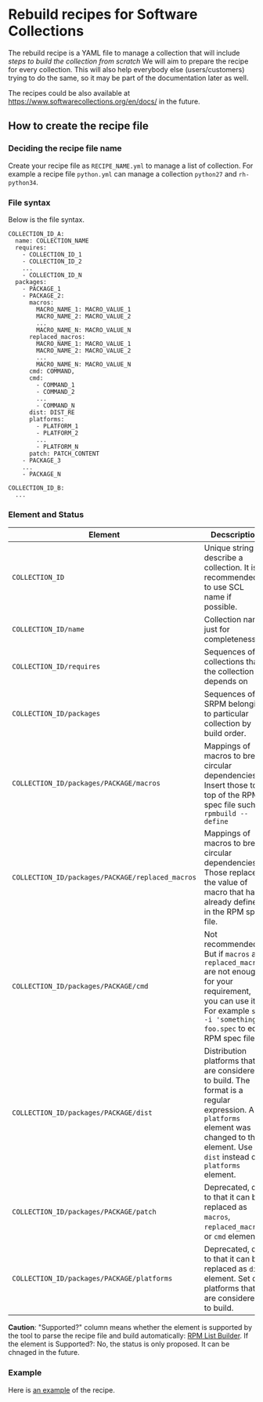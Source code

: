 # Rebuild recipes for Software Collections

The rebuild recipe is a YAML file to manage a collection that will include *steps to build the collection from scratch*
We will aim to prepare the recipe for every collection.
This will also help everybody else (users/customers) trying to do the same, so it may be part of the documentation later as well.

The recipes could be also available at https://www.softwarecollections.org/en/docs/ in the future.

## How to create the recipe file

### Deciding the recipe file name

Create your recipe file as `RECIPE_NAME.yml` to manage a list of collection.
For example a recipe file `python.yml` can manage a collection `python27` and `rh-python34`.

### File syntax

Below is the file syntax.

```
COLLECTION_ID_A:
  name: COLLECTION_NAME
  requires:
    - COLLECTION_ID_1
    - COLLECTION_ID_2
    ...
    - COLLECTION_ID_N
  packages:
    - PACKAGE_1
    - PACKAGE_2:
      macros:
        MACRO_NAME_1: MACRO_VALUE_1
        MACRO_NAME_2: MACRO_VALUE_2
        ...
        MACRO_NAME_N: MACRO_VALUE_N
      replaced_macros:
        MACRO_NAME_1: MACRO_VALUE_1
        MACRO_NAME_2: MACRO_VALUE_2
        ...
        MACRO_NAME_N: MACRO_VALUE_N
      cmd: COMMAND,
      cmd:
        - COMMAND_1
        - COMMAND_2
        ...
        - COMMAND_N
      dist: DIST_RE
      platforms:
        - PLATFORM_1
        - PLATFORM_2
        ...
        - PLATFORM_N
      patch: PATCH_CONTENT
    - PACKAGE_3
    ...
    - PACKAGE_N

COLLECTION_ID_B:
  ...
```

### Element and Status

| Element | Decscription | Kind | Required? | Supported? |
| ------- | ------------ | ---- | --------- | ---------- |
| `COLLECTION_ID` | Unique string to describe a collection. It is recommended to use SCL name if possible. | Scalar | Yes | Yes |
| `COLLECTION_ID/name`          | Collection name. just for completeness | Scalar | No | Yes |
| `COLLECTION_ID/requires` | Sequences of collections that the collection depends on | Sequences | No | No |
| `COLLECTION_ID/packages` | Sequences of SRPM belonging to particular collection by build order. | Sequences of Union (Scalar or Mappings) | Yes | Yes |
| `COLLECTION_ID/packages/PACKAGE/macros` | Mappings of macros to break circular dependencies. Insert those to top of the RPM spec file such as `rpmbuild --define` | Mappings | No | Yes |
| `COLLECTION_ID/packages/PACKAGE/replaced_macros` | Mappings of macros to break circular dependencies. Those replaces the value of macro that has already defined in the RPM spec file. | Mappings | No | Yes |
| `COLLECTION_ID/packages/PACKAGE/cmd` | Not recommended. But if `macros` and `replaced_macros` are not enough for your requirement, you can use it. For example `sed -i 'something' foo.spec` to edit RPM spec file. | Union (Scalar or Sequences) | No | Yes |
| `COLLECTION_ID/packages/PACKAGE/dist` | Distribution platforms that are considered to build. The format is a regular expression. A `platforms` element was changed to this element. Use `dist` instead of `platforms` element. | Scalar | No | Yes |
| `COLLECTION_ID/packages/PACKAGE/patch` | Deprecated, due to that it can be replaced as `macros`, `replaced_macros`, or `cmd` element. | Scalar | No | No |
| `COLLECTION_ID/packages/PACKAGE/platforms` | Deprecated, due to that it can be replaced as `dist` element. Set of platforms that are considered to build. | Sequences | No | No |

**Caution**: "Supported?" column means whether the element is supported by the tool to parse the recipe file and build automatically: [RPM List Builder](https://github.com/sclorg/rpm-list-builder).
  If the element is Supported?: No, the status is only proposed. It can be chnaged in the future.

### Example

Here is [an example](example.yml) of the recipe.
